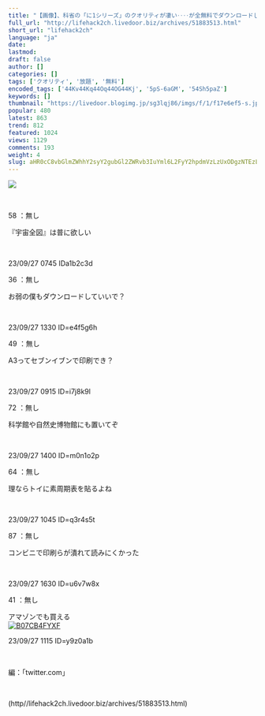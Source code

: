 ```yaml
---
title: "【画像】、科省の「に1シリーズ」のクオリティが凄い‥‥が全無料でダウンロードし放題だと！？"
full_url: "http://lifehack2ch.livedoor.biz/archives/51883513.html"
short_url: "lifehack2ch"
language: "ja"
date: 
lastmod: 
draft: false
author: []
categories: []
tags: ['クオリティ', '放題', '無料']
encoded_tags: ['44Kv44Kq44Oq44OG44Kj', '5pS-6aGM', '54Sh5paZ']
keywords: []
thumbnail: "https://livedoor.blogimg.jp/sg3lqj86/imgs/f/1/f17e6ef5-s.jpg"
popular: 480
latest: 863
trend: 812
featured: 1024
views: 1129
comments: 193
weight: 4
slug: aHR0cC8vbGlmZWhhY2syY2gubGl2ZWRvb3IuYml6L2FyY2hpdmVzLzUxODgzNTEzLmh0bWw=
---
```


![](https://livedoor.blogimg.jp/sg3lqj86/imgs/f/1/f17e6ef5-s.jpg)

<div> <p></p><br> <p class='t_name'>58 ：無し</p> <p class='r4'>『宇宙全図』は普に欲しい </p><br><p>23/09/27 0745 IDa1b2c3d</p> <p class='t_name'>36 ：無し</p> <p class='r4'>お弱の僕もダウンロードしていいで？ </p><br><p>23/09/27 1330 ID=e4f5g6h</p> <p class='t_name'>49 ：無し</p> <p class='r4'>A3ってセブンイブンで印刷でき？ </p><br><p>23/09/27 0915 ID=i7j8k9l</p> <p class='t_name'>72 ：無し</p> <p class='r4'>科学館や自然史博物館にも置いてぞ </p><br><p>23/09/27 1400 ID=m0n1o2p</p> <p class='t_name'>64 ：無し</p> <p class='r4'>理ならトイに素周期表を貼るよね </p><br><p>23/09/27 1045 ID=q3r4s5t</p> <p class='t_name'>87 ：無し</p> <p class='r4'>コンビニで印刷らが潰れて読みにくかった </p><br><p>23/09/27 1630 ID=u6v7w8x</p> <p class='t_name'>41 ：無し</p> <p class='r2'>アマゾンでも買える<br><a href='https//www.amazon.co.jp/dp/B07CB4FYXF/?tag=nishiky24-22' target='_blank'><img src='https//m.media-amazon.com/images/I/61J6W6G5ziL._SL500_.jpg' alt='B07CB4FYXF' border='0'></a> </p><p>23/09/27 1115 ID=y9z0a1b</p> <br><p class='p_url'>編：「twitter.com」</p> <br clear='all'></div>

(http//lifehack2ch.livedoor.biz/archives/51883513.html)

